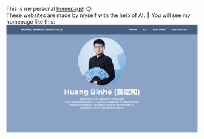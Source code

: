 This is my personal [homepage](https://huangbinhe101.github.io/ "https://huangbinhe101.github.io/")! 😊     
These websites are made by myself with the help of AI. 🤣
You will see my homepage like this: 
![screenshot-pic](screenshot.png)
